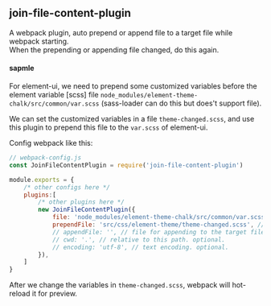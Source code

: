 ## join-file-content-plugin
A webpack plugin, auto prepend or append file to a target file while webpack starting.    
When the prepending or appending file changed, do this again.

#### sapmle
For element-ui, we need to prepend some customized variables before the element variable [scss] file `node_modules/element-theme-chalk/src/common/var.scss` (sass-loader can do this but does't support file).    

We can set the customized variables in a file `theme-changed.scss`, and use this plugin to prepend this file to the `var.scss` of element-ui.    

Config webpack like this:

````js
// webpack-config.js
const JoinFileContentPlugin = require('join-file-content-plugin')

module.exports = {
    /* other configs here */
    plugins:[
        /* other plugins here */
        new JoinFileContentPlugin({
            file: 'node_modules/element-theme-chalk/src/common/var.scss', // target file for changing.
            prependFile: 'src/css/element-theme/theme-changed.scss', // file for prepending before the target file. optional.
            // appendFile: '', // file for appending to the target file. optional.
            // cwd: '.', // relative to this path. optional.
            // encoding: 'utf-8', // text encoding. optional.
        }),
    ]
}
````

After we change the variables in `theme-changed.scss`, webpack will hot-reload it for preview.
